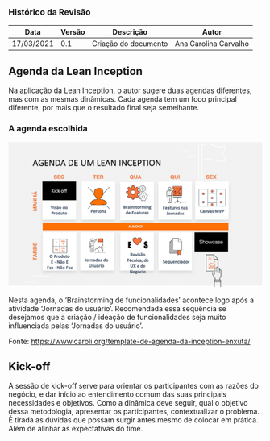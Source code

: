 ### Histórico da Revisão
| Data | Versão | Descrição | Autor |
|---|---|---|---|
| 17/03/2021| 0.1 |Criação do documento | Ana Carolina Carvalho |

## Agenda da Lean Inception

Na aplicação da Lean Inception, o autor sugere duas agendas diferentes, mas com as mesmas dinâmicas. Cada agenda tem um foco principal diferente, por mais que o resultado final seja semelhante.

### A agenda escolhida

![agenda](../../../img/agenda_LeanInception.png)

Nesta agenda, o ‘Brainstorming de funcionalidades’ acontece logo após a atividade ‘Jornadas do usuário’. Recomendada essa sequência se desejamos que a criação / ideação de funcionalidades seja muito influenciada pelas ‘Jornadas do usuário’.

Fonte: https://www.caroli.org/template-de-agenda-da-inception-enxuta/

## Kick-off

A sessão de kick-off serve para orientar os participantes com as razões do negócio, e dar início ao entendimento comum das suas principais necessidades e objetivos. Como a dinâmica deve seguir, qual o objetivo dessa metodologia, apresentar os participantes, contextualizar o problema.
É tirada as dúvidas que possam surgir antes mesmo de colocar em prática. Além de alinhar as expectativas do time. 